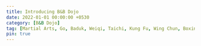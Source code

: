 ```yaml
---
title: Introducing B&B Dojo
date: 2022-01-01 00:00:00 +0530
category: [B&B Dojo]
tag: [Martial Arts, Go, Baduk, Weiqi, Taichi, Kung Fu, Wing Chun, Boxing, Wong Shun Leung, WSLVT, Kali, Panantukan, Escrima, Arnis, Balintawak]
pin: true
---
```

